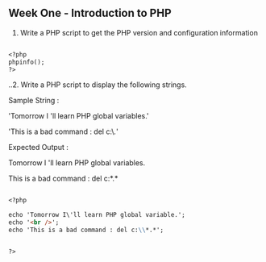 ## Week One - Introduction to PHP

1. Write a PHP script to get the PHP version and configuration information


```markdown

<?php
phpinfo();
?>

```




..2. Write a PHP script to display the following strings. 


Sample String : 

'Tomorrow I \'ll learn PHP global variables.'

'This is a bad command : del c:\\*.*' 

Expected Output : 

Tomorrow I 'll learn PHP global variables.

This is a bad command : del c:\*.*



```markdown

<?php

echo 'Tomorrow I\'ll learn PHP global variable.';
echo '<br />';
echo 'This is a bad command : del c:\\*.*';


?>

```
